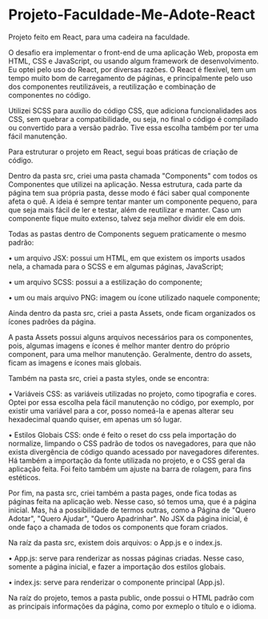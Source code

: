 # Projeto-Faculdade-Me-Adote-React
 
Projeto feito em React, para uma cadeira na faculdade. 

O desafio era implementar o front-end de uma aplicação Web, proposta em HTML, CSS e JavaScript, ou usando algum framework de desenvolvimento. Eu optei pelo uso do React, por diversas razões. O React é flexível, tem um tempo muito bom de carregamento de páginas, e principalmente pelo uso dos componentes reutilizáveis, a reutilização e combinação de componentes no código.

Utilizei SCSS para auxílio do código CSS, que adiciona funcionalidades aos CSS, sem quebrar a compatibilidade, ou seja, no final o código é compilado ou convertido para a versão padrão. Tive essa escolha também por ter uma fácil manutenção.

Para estruturar o projeto em React, segui boas práticas de criação de código. 

Dentro da pasta src, criei uma pasta chamada "Components" com todos os Componentes que utilizei na aplicação. Nessa estrutura, cada parte da página tem sua própria pasta, desse modo é fáci saber qual componente afeta o quê. A ideia é sempre tentar manter um componente pequeno, para que seja mais fácil de ler e testar, além de reutilizar e manter. Caso um componente fique muito extenso, talvez seja melhor dividir ele em dois. 
 
Todas as pastas dentro de Components seguem praticamente o mesmo padrão: 

• um arquivo JSX: possui um HTML, em que existem os imports usados nela, a chamada para o SCSS e em algumas páginas, JavaScript;

• um arquivo SCSS: possui a a estilização do componente;

• um ou mais arquivo PNG: imagem ou ícone utilizado naquele componente;




Ainda dentro da pasta src, criei a pasta Assets, onde ficam organizados os ícones padrões da página.

A pasta Assets possui alguns arquivos necessários para os componentes, pois, algumas imagens e ícones é melhor manter dentro do próprio component, para uma melhor manutenção. Geralmente, dentro do assets, ficam as imagens e ícones mais globais.



Também na pasta src, criei a pasta styles, onde se encontra:

• Variáveis CSS: as variáveis utilizadas no projeto, como tipografia e cores. Optei por essa escolha pela fácil manutenção no código, por exemplo, por existir uma variável para a cor, posso nomeá-la e apenas alterar seu hexadecimal quando quiser, em apenas um só lugar. 

• Estilos Globais CSS: onde é feito o reset do css pela importação do normalize, limpando o CSS padrão de todos os navegadores, para que não exista divergência de código quando acessado por navegadores diferentes. Há também a importação da fonte utilizada no projeto, e o CSS geral da aplicação feita. Foi feito também um ajuste na barra de rolagem, para fins estéticos.



Por fim, na pasta src, criei também a pasta pages, onde fica todas as páginas feita na aplicação web. Nesse caso, só temos uma, que é a página inicial. Mas, há a possibilidade de termos outras, como a Página de "Quero Adotar", "Quero Ajudar", "Quero Apadrinhar". No JSX da página inicial, é onde faço a chamada de todos os components que foram criados.



Na raíz da pasta src, existem dois arquivos: o App.js e o index.js. 

• App.js: serve para renderizar as nossas páginas criadas. Nesse caso, somente a página inicial, e fazer a importação dos estilos globais.

• index.js: serve para renderizar o componente principal (App.js). 


Na raíz do projeto, temos a pasta public, onde possui o HTML padrão com as principais informações da página, como por exmeplo o título e o idioma.
